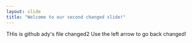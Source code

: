 ```yaml
---
layout: slide
title: "Welcome to our second changed slide!"
---
```

THis is github ady's file changed2
Use the left arrow to go back changed!
